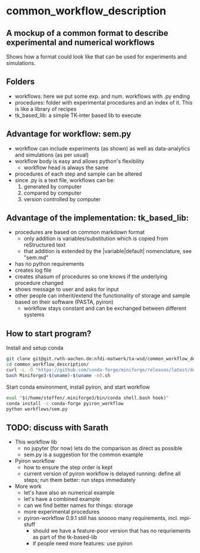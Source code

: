# common_workflow_description
## A mockup of a common format to describe experimental and numerical workflows

Shows how a format could look like that can be used for experiments and simulations.

## Folders
- workflows: here we put some exp. and num. workflows with .py ending
- procedures: folder with experimental procedures and an index of it. This is like a library of recipes
- tk_based_lib: a simple TK-inter based lib to execute


## Advantage for workflow: sem.py
- workflow can include experiments (as shown) as well as data-analytics and simulations (as per usual)
- workflow body is easy and allows python's flexibility
  - workflow head is always the same
- procedures of each step and sample can be altered
- since .py is a text file, workflows can be:
  1. generated by computer
  2. compared by computer
  3. version controlled by computer

## Advantage of the implementation: tk_based_lib:
- procedures are based on common markdown format
  - only addition is variables/substitution which is copied from reStructured text
  - that addition is extended by the |variable|default| nomenclature, see "sem.md"
- has no python requirements
- creates log file
- creates shasum of procedures so one knows if the underlying procedure changed
- shows message to user and asks for input
- other people can inherit/extend the functionality of storage and sample based on their software (PASTA, pyiron)
  - workflow stays constant and can be exchanged between different systems

## How to start program?
Install and setup conda
``` bash
git clone git@git.rwth-aachen.de:nfdi-matwerk/ta-wsd/common_workflow_description.git
cd common_workflow_description/
curl -L -O "https://github.com/conda-forge/miniforge/releases/latest/download/Miniforge3-$(uname)-$(uname -m).sh"
bash Miniforge3-$(uname)-$(uname -m).sh
```

Start conda environment, install pyiron, and start workflow
``` bash
eval "$(/home/steffen/.miniforge3/bin/conda shell.bash hook)"
conda install -c conda-forge pyiron_workflow
python workflows/sem.py
```

## TODO: discuss with Sarath
- This workflow lib
  - no jupyter (for now) lets do the comparison as direct as possible
  - sem.py is a suggestion for the common example
- Pyiron workflow
  - how to ensure the step order is kept
  - current version of pyiron workflow is delayed running: define all steps; run them
    better: run steps immediately
- More work
  - let's have also an numerical example
  - let's have a combined example
  - can we find better names for things: storage
  - more experimental procedures
  - pyiron-workflow 0.9.1 still has sooooo many requirements, incl. mpi-stuff
    - should we have a feature-poor version that has no requriements as part of the tk-based-lib
    - if people need more features: use pyiron

